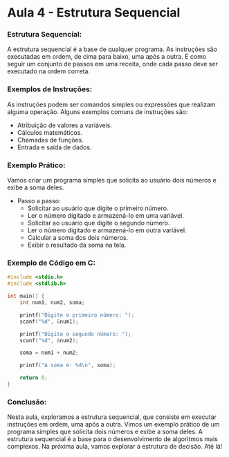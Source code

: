 # Aula 4 - Estrutura Sequencial

### Estrutura Sequencial:

A estrutura sequencial é a base de qualquer programa. As instruções são executadas em ordem, de cima para baixo, uma após a outra. É como seguir um conjunto de passos em uma receita, onde cada passo deve ser executado na ordem correta.

### Exemplos de Instruções:

As instruções podem ser comandos simples ou expressões que realizam alguma operação.
Alguns exemplos comuns de instruções são:
- Atribuição de valores a variáveis.
- Cálculos matemáticos.
- Chamadas de funções.
- Entrada e saída de dados.

### Exemplo Prático:

Vamos criar um programa simples que solicita ao usuário dois números e exibe a soma deles.
- Passo a passo:
  - Solicitar ao usuário que digite o primeiro número.
  - Ler o número digitado e armazená-lo em uma variável.
  - Solicitar ao usuário que digite o segundo número.
  - Ler o número digitado e armazená-lo em outra variável.
  - Calcular a soma dos dois números.
  - Exibir o resultado da soma na tela.

### Exemplo de Código em C:
``` C
#include <stdio.h>
#include <stdlib.h>

int main() {
    int num1, num2, soma;

    printf("Digite o primeiro número: ");
    scanf("%d", &num1);

    printf("Digite o segundo número: ");
    scanf("%d", &num2);

    soma = num1 + num2;

    printf("A soma é: %d\n", soma);

    return 0;
}
```

### Conclusão:
Nesta aula, exploramos a estrutura sequencial, que consiste em executar instruções em ordem, uma após a outra. Vimos um exemplo prático de um programa simples que solicita dois números e exibe a soma deles. A estrutura sequencial é a base para o desenvolvimento de algoritmos mais complexos. Na próxima aula, vamos explorar a estrutura de decisão. Até lá!
